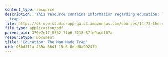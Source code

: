 ```yaml
---
content_type: resource
description: 'This resource contains information regarding education: The man made
  trap.'
file: https://ol-ocw-studio-app-qa.s3.amazonaws.com/courses/14-73-the-challenge-of-world-poverty-spring-2011/08bd311a439a36d115c60ebd8a992479_MIT14_73S11_Lec11_slides.pdf
file_type: application/pdf
parent_uid: 370e7e17-0762-7fb6-3218-87fe9acd107a
resourcetype: Document
title: 'Education: The Man Made Trap'
uid: 08bd311a-439a-36d1-15c6-0ebd8a992479
---
```

